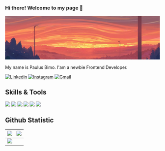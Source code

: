 ### Hi there! Welcome to my page 👋

![Banner](./foreverago.jpg)

My name is Paulus Bimo. I'am a newbie Frontend Developer.
<p>
  <a href="https://www.linkedin.com/in/paulus-bimo-347b13200/"><img alt="Linkedin" title="Paulus Bimo Linkedin" src="https://img.shields.io/badge/LinkedIn-0077B5?style=for-the-badge&logo=linkedin&logoColor=white"></a>
  <a href="https://www.instagram.com/bimopaul/"><img alt="Instagram" title="Paulus Bimo Instagram" src="https://img.shields.io/badge/Instagram-E4405F?style=for-the-badge&logo=instagram&logoColor=white"></a>
  <a href="mailto:kingofbimo@gmail.com"><img alt="Gmail" title="Paulus Bimo Gmail" src="https://img.shields.io/badge/Gmail-D14836?style=for-the-badge&logo=gmail&logoColor=white"></a>
</p>

## Skills & Tools

![](https://img.shields.io/badge/HTML-E34F26?style=for-the-badge&logo=html5&logoColor=white)
![](https://img.shields.io/badge/CSS-1572B6?style=for-the-badge&logo=css3&logoColor=white)
![](https://img.shields.io/badge/JS-323330?style=for-the-badge&logo=javascript&logoColor=F7DF1E)
![](https://img.shields.io/badge/React-04d8f9?style=for-the-badge&logo=react&logoColor=white)
![](https://img.shields.io/badge/VSCode-0078D4?style=for-the-badge&logo=visual%20studio%20code&logoColor=white)
![](https://img.shields.io/badge/Figma-F24E1E?style=for-the-badge&logo=figma&logoColor=white)

## Github Statistic

<img src="https://github-readme-stats.vercel.app/api?username=Bimzking1&&show_icons=true&count_private=true&theme=github_dark">|<img src="https://github-readme-streak-stats.herokuapp.com/?user=Bimzking1&theme=blueberry_duo"/>
|---|---|
<img src="https://github-readme-stats.vercel.app/api/top-langs/?username=Bimzking1&layout=compact&theme=github_dark"/>|
